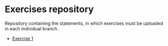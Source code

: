 # Exercises repository
Repository containing the statements, in which exercises must be uploaded in each individual branch.
 - [Exercise 1](https://github.com/PDD-2024/Exercises/blob/main/exercise1.md)
